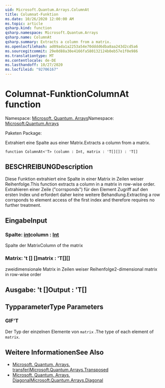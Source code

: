 ```yaml
---
uid: Microsoft.Quantum.Arrays.ColumnAt
title: Columnat-Funktion
ms.date: 10/26/2020 12:00:00 AM
ms.topic: article
qsharp.kind: function
qsharp.namespace: Microsoft.Quantum.Arrays
qsharp.name: ColumnAt
qsharp.summary: Extracts a column from a matrix.
ms.openlocfilehash: ad09ada1a2253a54e70dddd6dba8aa243d2cd5a6
ms.sourcegitcommit: 29e0d88a30e4166fa580132124b0eb57e1f0e986
ms.translationtype: MT
ms.contentlocale: de-DE
ms.lasthandoff: 10/27/2020
ms.locfileid: "92706167"
---
```

# <a name="columnat-function"></a><span data-ttu-id="d6ef4-102">Columnat-Funktion</span><span class="sxs-lookup"><span data-stu-id="d6ef4-102">ColumnAt function</span></span>

<span data-ttu-id="d6ef4-103">Namespace: [Microsoft. Quantum. Arrays](xref:Microsoft.Quantum.Arrays)</span><span class="sxs-lookup"><span data-stu-id="d6ef4-103">Namespace: [Microsoft.Quantum.Arrays](xref:Microsoft.Quantum.Arrays)</span></span>

<span data-ttu-id="d6ef4-104">Paketen [](https://nuget.org/packages/)</span><span class="sxs-lookup"><span data-stu-id="d6ef4-104">Package: [](https://nuget.org/packages/)</span></span>


<span data-ttu-id="d6ef4-105">Extrahiert eine Spalte aus einer Matrix.</span><span class="sxs-lookup"><span data-stu-id="d6ef4-105">Extracts a column from a matrix.</span></span>

```qsharp
function ColumnAt<'T> (column : Int, matrix : 'T[][]) : 'T[]
```


## <a name="description"></a><span data-ttu-id="d6ef4-106">BESCHREIBUNG</span><span class="sxs-lookup"><span data-stu-id="d6ef4-106">Description</span></span>

<span data-ttu-id="d6ef4-107">Diese Funktion extrahiert eine Spalte in einer Matrix in Zeilen weiser Reihenfolge.</span><span class="sxs-lookup"><span data-stu-id="d6ef4-107">This function extracts a column in a matrix in row-wise order.</span></span>
<span data-ttu-id="d6ef4-108">Extrahieren einer Zeile ("corrsponds") für den Element Zugriff auf den ersten Index und erfordert daher keine weitere Behandlung.</span><span class="sxs-lookup"><span data-stu-id="d6ef4-108">Extracting a row corrsponds to element access of the first index and therefore requires no further treatment.</span></span>

## <a name="input"></a><span data-ttu-id="d6ef4-109">Eingabe</span><span class="sxs-lookup"><span data-stu-id="d6ef4-109">Input</span></span>

### <a name="column--int"></a><span data-ttu-id="d6ef4-110">Spalte: [int](xref:microsoft.quantum.lang-ref.int)</span><span class="sxs-lookup"><span data-stu-id="d6ef4-110">column : [Int](xref:microsoft.quantum.lang-ref.int)</span></span>

<span data-ttu-id="d6ef4-111">Spalte der Matrix</span><span class="sxs-lookup"><span data-stu-id="d6ef4-111">Column of the matrix</span></span>


### <a name="matrix--t"></a><span data-ttu-id="d6ef4-112">Matrix: 't [] []</span><span class="sxs-lookup"><span data-stu-id="d6ef4-112">matrix : 'T[][]</span></span>

<span data-ttu-id="d6ef4-113">zweidimensionale Matrix in Zeilen weiser Reihenfolge</span><span class="sxs-lookup"><span data-stu-id="d6ef4-113">2-dimensional matrix in row-wise order</span></span>



## <a name="output--t"></a><span data-ttu-id="d6ef4-114">Ausgabe: 't []</span><span class="sxs-lookup"><span data-stu-id="d6ef4-114">Output : 'T[]</span></span>



## <a name="type-parameters"></a><span data-ttu-id="d6ef4-115">Typparameter</span><span class="sxs-lookup"><span data-stu-id="d6ef4-115">Type Parameters</span></span>

### <a name="t"></a><span data-ttu-id="d6ef4-116">GIF</span><span class="sxs-lookup"><span data-stu-id="d6ef4-116">'T</span></span>

<span data-ttu-id="d6ef4-117">Der Typ der einzelnen Elemente von `matrix` .</span><span class="sxs-lookup"><span data-stu-id="d6ef4-117">The type of each element of `matrix`.</span></span>

## <a name="see-also"></a><span data-ttu-id="d6ef4-118">Weitere Informationen</span><span class="sxs-lookup"><span data-stu-id="d6ef4-118">See Also</span></span>

- [<span data-ttu-id="d6ef4-119">Microsoft. Quantum. Arrays. transferi</span><span class="sxs-lookup"><span data-stu-id="d6ef4-119">Microsoft.Quantum.Arrays.Transposed</span></span>](xref:Microsoft.Quantum.Arrays.Transposed)
- [<span data-ttu-id="d6ef4-120">Microsoft. Quantum. Arrays. Diagonal</span><span class="sxs-lookup"><span data-stu-id="d6ef4-120">Microsoft.Quantum.Arrays.Diagonal</span></span>](xref:Microsoft.Quantum.Arrays.Diagonal)